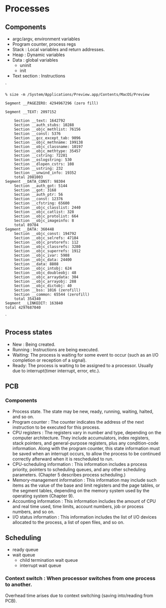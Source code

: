 # Processes

## Components
- argc/argv, environment variables
- Program counter, process regs
- Stack : Local variables and return addresses.
- Heap : Dynamic variables
- Data : global variables
  - uninit
  - init
- Text section : Instructions

`

    % size -m /System/Applications/Preview.app/Contents/MacOS/Preview

    Segment __PAGEZERO: 4294967296 (zero fill) 

    Segment __TEXT: 2097152

        Section __text: 1642792
        Section __auth_stubs: 10288
        Section __objc_methlist: 76156
        Section __const: 5376
        Section __gcc_except_tab: 9096
        Section __objc_methname: 199138
        Section __objc_classname: 10197
        Section __objc_methtype: 35457
        Section __cstring: 72281
        Section __oslogstring: 530
        Section __dlopen_cstrs: 108
        Section __ustring: 232
        Section __unwind_info: 19352
        total 2081003
    Segment __DATA_CONST: 98304
        Section __auth_got: 5144
        Section __got: 3168
        Section __auth_ptr: 56
        Section __const: 12376
        Section __cfstring: 65600
        Section __objc_classlist: 2440
        Section __objc_catlist: 328
        Section __objc_protolist: 664
        Section __objc_imageinfo: 8
        total 89784
    Segment __DATA: 360448
        Section __objc_const: 194792
        Section __objc_selrefs: 47184
        Section __objc_protorefs: 112
        Section __objc_classrefs: 3280
        Section __objc_superrefs: 1912
        Section __objc_ivar: 5988
        Section __objc_data: 24400
        Section __data: 8808
        Section __objc_intobj: 624
        Section __objc_doubleobj: 48
        Section __objc_arraydata: 304
        Section __objc_arrayobj: 288
        Section __objc_dictobj: 40
        Section __bss: 1016 (zerofill)
        Section __common: 65544 (zerofill)
        total 354340
    Segment __LINKEDIT: 163840
    total 4297687040
`

## Process states
- New : Being created.
- Running : Instructions are being executed.
- Waiting: The process is waiting for some event to occur (such as an I/O completion or reception of a signal).
- Ready: The process is waiting to be assigned to a processor. Usually due to interrupt(timer interrupt, error, etc.).

## PCB
### Components
- Process state. The state may be new, ready, running, waiting, halted, and so on.
- Program counter : The counter indicates the address of the next instruction to be executed for this process.
- CPU registers : The registers vary in number and type, depending on the computer
  architecture. They include accumulators, index registers, stack pointers, and general-purpose registers, plus any condition-code information. Along with the program counter, this state information must be saved when an interrupt occurs, to allow the process to be continued correctly afterward when it is rescheduled to run.
- CPU-scheduling information : This information includes a process priority, pointers
  to scheduling queues, and any other scheduling parameters. (Chapter 5 describes process scheduling.)
- Memory-management information : This information may include such items as the value
  of the base and limit registers and the page tables, or the segment tables, depending on the memory system used by the operating system (Chapter 9).
- Accounting information : This information includes the amount of CPU and real time
  used, time limits, account numbers, job or process numbers, and so on.
- I/O status information : This information includes the list of I/O devices allocated
  to the process, a list of open files, and so on.

## Scheduling
- ready queue
- wait queue
  - child termination wait queue
  - interrupt wait queue  
### Context switch : When processor switches from one process to another.
 Overhead time arises due to context switching (saving into/reading from PCB).